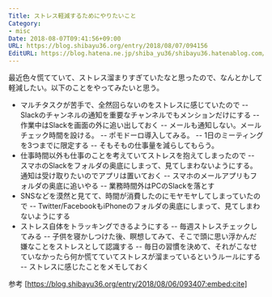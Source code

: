 ```yaml
---
Title: ストレス軽減するためにやりたいこと
Category:
- misc
Date: 2018-08-07T09:41:56+09:00
URL: https://blog.shibayu36.org/entry/2018/08/07/094156
EditURL: https://blog.hatena.ne.jp/shiba_yu36/shibayu36.hatenablog.com/atom/entry/10257846132608340644
---
```


最近色々慌てていて、ストレス溜まりすぎていたなと思ったので、なんとかして軽減したい。以下のことをやってみたいと思う。

- マルチタスクが苦手で、全然回らないのをストレスに感じていたので
-- Slackのチャンネルの通知を重要なチャンネルでもメンションだけにする
-- 作業中はSlackを画面の外に追い出しておく
-- メールも通知しない。メールチェック時間を設ける。
-- ポモドーロ導入してみる。
-- 1日のミーティングを3つまでに限定する
-- そもそもの仕事量を減らしてもらう。
- 仕事時間以外も仕事のことを考えていてストレスを抱えてしまったので
-- スマホのSlackをフォルダの奥底にしまって、見てしまわないようにする。通知は受け取りたいのでアプリは置いておく
-- スマホのメールアプリもフォルダの奥底に追いやる
-- 業務時間外はPCのSlackを落とす
- SNSなどを漠然と見てて、時間が消費したのにモヤモヤしてしまっていたので
-- Twitter/FacebookもiPhoneのフォルダの奥底にしまって、見てしまわないようにする
- ストレス自体をトラッキングできるようにする
-- 毎週ストレスチェックしてみる
-- 子供を寝かしつけた後、瞑想してみて、そこで頭に思い浮かんだ嫌なことをストレスとして認識する
-- 毎日の習慣を決めて、それがこなせていなかったら何か慌てていてストレスが溜まっているというルールにする
-- ストレスに感じたことをメモしておく


参考
[https://blog.shibayu36.org/entry/2018/08/06/093407:embed:cite]
